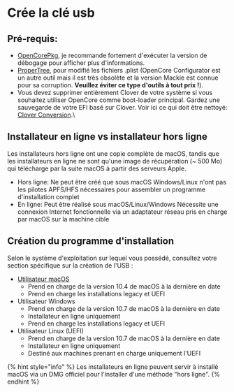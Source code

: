 # Crée la clé usb

## Pré-requis:

* [OpenCorePkg](https://github.com/acidanthera/OpenCorePkg/releases), je recommande fortement d'exécuter la version de débogage pour afficher plus d'informations.
* [ProperTree](https://github.com/corpnewt/ProperTree), pour modifié les fichiers .plist (OpenCore Configurator est un autre outil mais il est très obsolète et la version Mackie est connue pour sa corruption. **Veuillez éviter ce type d'outils à tout prix !**).
* Vous devez supprimer entièrement Clover de votre système si vous souhaitez utiliser OpenCore comme boot-loader principal. Gardez une sauvegarde de votre EFI basé sur Clover. Voir ici ce qui doit être nettoyé: [Clover Conversion](https://github.com/dortania/OpenCore-Install-Guide/tree/master/clover-conversion).\\

## Installateur en ligne vs installateur hors ligne

Les installateurs hors ligne ont une copie complète de macOS, tandis que les installateurs en ligne ne sont qu'une image de récupération (\~ 500 Mo) qui télécharge par la suite macOS à partir des serveurs Apple.

* Hors ligne: Ne peut être créé que sous macOS Windows/Linux n'ont pas les pilotes APFS/HFS nécessaires pour assembler un programme d'installation complet
* En ligne: Peut être réalisé sous macOS/Linux/Windows Nécessite une connexion Internet fonctionnelle via un adaptateur réseau pris en charge par macOS sur la machine cible

## Création du programme d'installation

Selon le système d'exploitation sur lequel vous possédé, consultez votre section spécifique sur la création de l'USB :

* [Utilisateur macOS](https://opencore.pressynou.ch/creation-cle-usb/cree-la-cle-usb/macos)
  * Prend en charge de la version 10.4 de macOS à la dernière en date
  * Prend en charge les installations legacy et UEFI
* Utilisateur Windows
  * Prend en charge de la version 10.7 de macOS à la dernière en date
  * Installateur en ligne uniquement
  * Prend en charge les installations legacy et UEFI
* Utilisateur Linux (UEFI)
  * Prend en charge de la version 10.7 de macOS à la dernière en date
  * Installateur en ligne uniquement
  * Destiné aux machines prenant en charge uniquement l'UEFI

{% hint style="info" %}
Les installateurs en ligne peuvent servir à installé macOS via un DMG officiel pour l'installer d'une méthode "hors ligne".
{% endhint %}
